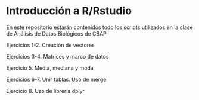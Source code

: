 # Introducción a R/Rstudio

En este repositorio estarán contenidos todo los scripts utilizados en la clase de Análisis de Datos Biológicos de CBAP

Ejercicios 1-2. Creación de vectores

Ejercicios 3-4. Matrices y marco de datos

Ejercicio 5. Media, mediana y moda

Ejercicios 6-7. Unir tablas. Uso de merge

Ejercicio 8. Uso de librería dplyr
